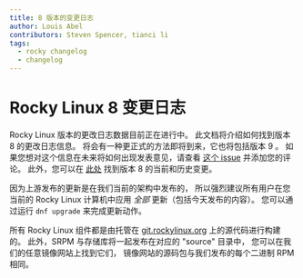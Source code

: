 ```yaml
---
title: 8 版本的变更日志
author: Louis Abel
contributors: Steven Spencer, tianci li
tags:
  - rocky changelog
  - changelog
---
```


# Rocky Linux 8 变更日志

Rocky Linux 版本的更改日志数据目前正在进行中。 此文档将介绍如何找到版本 8 的更改日志信息。 将会有一种更正式的方法即将到来，它也将包括版本 9 。 如果您想对这个信息在未来将如何出现发表意见，请查看 [这个 issue](https://github.com/rocky-linux/peridot/issues/9) 并添加您的评论。 此外，您可以在 [此处](https://errata.build.resf.org/) 找到版本 8 的当前和历史变更。

因为上游发布的更新是在我们当前的架构中发布的， 所以强烈建议所有用户在您当前的 Rocky Linux 计算机中应用 _全部_ 更新（包括今天发布的内容）。 您可以通过运行 `dnf upgrade` 来完成更新动作。

所有 Rocky Linux 组件都是由托管在 [git.rockylinux.org](https://git.rockylinux.org) 上的源代码进行构建的。 此外，SRPM 与存储库将一起发布在对应的 "source" 目录中， 您可以在我们的任意镜像网站上找到它们， 镜像网站的源码包与我们发布的每个二进制 RPM 相同。

